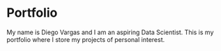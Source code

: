 # Portfolio
My name is Diego Vargas and I am an aspiring Data Scientist. This is my portfolio where I store my projects of personal interest.

